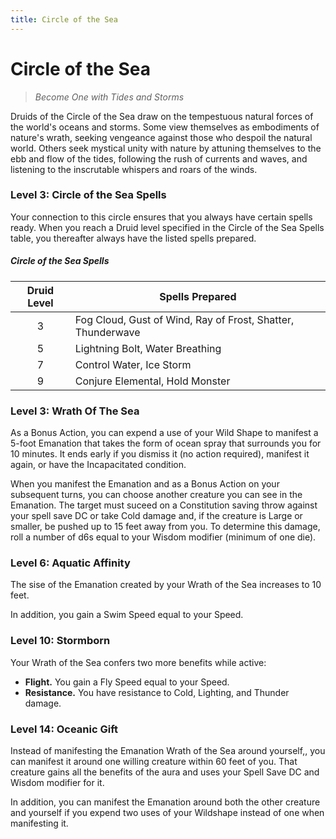```yaml
---
title: Circle of the Sea
---
```


# Circle of the Sea

> *Become One with Tides and Storms*

Druids of the Circle of the Sea draw on the tempestuous natural forces of the world's oceans and storms. Some view themselves as embodiments of nature's wrath, seeking vengeance against those who despoil the natural world. Others seek mystical unity with nature by attuning themselves to the ebb and flow of the tides, following the rush of currents and waves, and listening to the inscrutable whispers and roars of the winds.

### Level 3: Circle of the Sea Spells

Your connection to this circle ensures that you always have certain spells ready. When you reach a Druid level specified in the Circle of the Sea Spells table, you thereafter always have the listed spells prepared.

##### Circle of the Sea Spells

| Druid Level | Spells Prepared |
|:-:|---|
| 3 | Fog Cloud, Gust of Wind, Ray of Frost, Shatter, Thunderwave |
| 5	| Lightning Bolt, Water Breathing | 
| 7	| Control Water, Ice Storm |
| 9	| Conjure Elemental, Hold Monster |

### Level 3: Wrath Of The Sea 

As a Bonus Action, you can expend a use of your Wild Shape to manifest a 5-foot Emanation that takes the form of ocean spray that surrounds you for 10 minutes. It ends early if you dismiss it (no action required), manifest it again, or have the Incapacitated condition.

When you manifest the Emanation and as a Bonus Action on your subsequent turns, you can choose another creature you can see in the Emanation. The target must suceed on a Constitution saving throw against your spell save DC or take Cold damage and, if the creature is Large or smaller, be pushed up to 15 feet away from you. To determine this damage, roll a number of d6s equal to your Wisdom modifier (minimum of one die).

### Level 6: Aquatic Affinity

The sise of the Emanation created by your Wrath of the Sea increases to 10 feet.

In addition, you gain a Swim Speed equal to your Speed.

### Level 10: Stormborn

Your Wrath of the Sea confers two more benefits while active:

- **Flight.** You gain a Fly Speed equal to your Speed.
- **Resistance.** You have resistance to Cold, Lighting, and Thunder damage.

### Level 14: Oceanic Gift

Instead of manifesting the Emanation Wrath of the Sea around yourself,, you can manifest it around one willing creature within 60 feet of you. That creature gains all the benefits of the aura and uses your Spell Save DC and Wisdom modifier for it.

In addition, you can manifest the Emanation around both the other creature and yourself if you expend two uses of your Wildshape instead of one when manifesting it.



